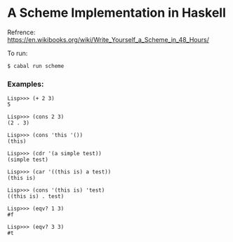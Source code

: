# A Scheme Implementation in Haskell

Refrence: https://en.wikibooks.org/wiki/Write_Yourself_a_Scheme_in_48_Hours/

To run:

```bash
$ cabal run scheme
```

### Examples:

```
Lisp>>> (+ 2 3)
5

Lisp>>> (cons 2 3)
(2 . 3)

Lisp>>> (cons 'this '())
(this)
```

```
Lisp>>> (cdr '(a simple test))
(simple test)

Lisp>>> (car '((this is) a test))
(this is)

Lisp>>> (cons '(this is) 'test)
((this is) . test)

Lisp>>> (eqv? 1 3)
#f

Lisp>>> (eqv? 3 3)
#t
```
